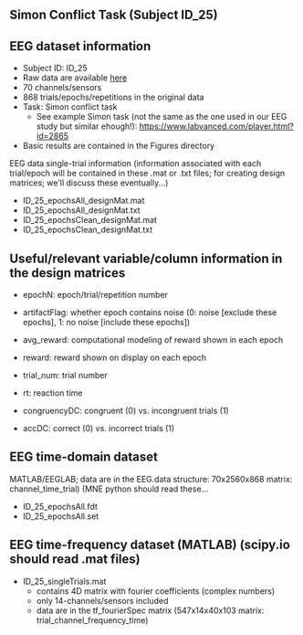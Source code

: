 ## Simon Conflict Task (Subject ID_25)

## EEG dataset information

* Subject ID: ID_25
* Raw data are available [here](https://www.dropbox.com/sh/g4rcelhy1mcok5t/AABhXFLr4hpQBTnYNO3XTLcAa?dl=0)
* 70 channels/sensors
* 868 trials/epochs/repetitions in the original data
* Task: Simon conflict task
  * See example Simon task (not the same as the one used in our EEG study but similar ehough!): https://www.labvanced.com/player.html?id=2865
* Basic results are contained in the Figures directory

EEG data single-trial information (information associated with each trial/epoch will be contained in these .mat or .txt files; for creating design matrices; we'll discuss these eventually...)

* ID_25_epochsAll_designMat.mat
* ID_25_epochsAll_designMat.txt
* ID_25_epochsClean_designMat.mat
* ID_25_epochsClean_designMat.txt

## Useful/relevant variable/column information in the design matrices

* epochN: epoch/trial/repetition number

* artifactFlag: whether epoch contains noise (0: noise [exclude these epochs], 1: no noise [include these epochs])

* avg_reward: computational modeling of reward shown in each epoch

* reward: reward shown on display on each epoch

* trial_num: trial number

* rt: reaction time

* congruencyDC: congruent (0) vs. incongruent trials (1)

* accDC: correct (0) vs. incorrect trials (1)

## EEG time-domain dataset

MATLAB/EEGLAB; data are in the EEG.data structure: 70x2560x868 matrix: channel_time_trial) (MNE python should read these...

* ID_25_epochsAll.fdt
* ID_25_epochsAll.set

## EEG time-frequency dataset (MATLAB) (scipy.io should read .mat files)

* ID_25_singleTrials.mat
  * contains 4D matrix with fourier coefficients (complex numbers)
  * only 14-channels/sensors included
  * data are in the tf_fourierSpec matrix (547x14x40x103 matrix: trial_channel_frequency_time)